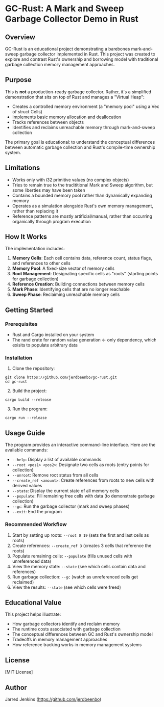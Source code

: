 # GC-Rust: A Mark and Sweep Garbage Collector Demo in Rust

## Overview

GC-Rust is an educational project demonstrating a barebones mark-and-sweep garbage collector implemented in Rust. This project was created to explore and contrast Rust's ownership and borrowing model with traditional garbage collection memory management approaches.

## Purpose

This is **not** a production-ready garbage collector. Rather, it's a simplified demonstration that sits on top of Rust and manages a "Virtual Heap":

- Creates a controlled memory environment (a "memory pool" using a Vec of struct Cells)
- Implements basic memory allocation and deallocation
- Tracks references between objects
- Identifies and reclaims unreachable memory through mark-and-sweep collection

The primary goal is educational: to understand the conceptual differences between automatic garbage collection and Rust's compile-time ownership system.

## Limitations

- Works only with i32 primitive values (no complex objects)
- Tries to remain true to the tradititional Mark and Sweep algorithm, but some liberties may have been taken
- Contains a bounded memory pool rather than dynamically expanding memory
- Operates as a simulation alongside Rust's own memory management, rather than replacing it
- Reference patterns are mostly artificial/manual, rather than occurring organically through program execution

## How It Works

The implementation includes:

1. **Memory Cells**: Each cell contains data, reference count, status flags, and references to other cells
2. **Memory Pool**: A fixed-size vector of memory cells
3. **Root Management**: Designating specific cells as "roots" (starting points for garbage collection)
4. **Reference Creation**: Building connections between memory cells
5. **Mark Phase**: Identifying cells that are no longer reachable
6. **Sweep Phase**: Reclaiming unreachable memory cells

## Getting Started

### Prerequisites

- Rust and Cargo installed on your system
- The rand crate for random value generation <- only dependency, which exisits to populate arbitrary <i32> data

### Installation

1. Clone the repository:
```
git clone https://github.com/jerdbeenbo/gc-rust.git
cd gc-rust
```

2. Build the project:
```
cargo build --release
```

3. Run the program:
```
cargo run --release
```

## Usage Guide

The program provides an interactive command-line interface. Here are the available commands:

- `--help`: Display a list of available commands
- `--root <pos1> <pos2>`: Designate two cells as roots (entry points for collection)
- `--unroot`: Remove root status from all cells
- `--create_ref <amount>`: Create references from roots to new cells with derived values
- `--state`: Display the current state of all memory cells
- `--populate`: Fill remaining free cells with data (to demonstrate garbage collection)
- `--gc`: Run the garbage collector (mark and sweep phases)
- `--exit`: End the program

### Recommended Workflow

1. Start by setting up roots: `--root 0 19` (sets the first and last cells as roots)
2. Create references: `--create_ref 3` (creates 3 cells that reference the roots)
3. Populate remaining cells: `--populate` (fills unused cells with unreferenced data)
4. View the memory state: `--state` (see which cells contain data and references)
5. Run garbage collection: `--gc` (watch as unreferenced cells get reclaimed)
6. View the results: `--state` (see which cells were freed)

## Educational Value

This project helps illustrate:
- How garbage collectors identify and reclaim memory
- The runtime costs associated with garbage collection
- The conceptual differences between GC and Rust's ownership model
- Tradeoffs in memory management approaches
- How reference tracking works in memory management systems

## License

[MIT License]

## Author

Jarred Jenkins (https://github.com/jerdbeenbo)
